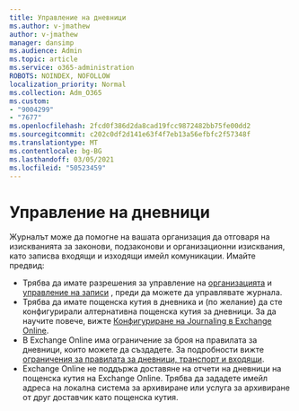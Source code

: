 ```yaml
---
title: Управление на дневници
ms.author: v-jmathew
author: v-jmathew
manager: dansimp
ms.audience: Admin
ms.topic: article
ms.service: o365-administration
ROBOTS: NOINDEX, NOFOLLOW
localization_priority: Normal
ms.collection: Adm_O365
ms.custom:
- "9004299"
- "7677"
ms.openlocfilehash: 2fcd0f386d2da8cad19fcc9872482bb75fe00dd2
ms.sourcegitcommit: c202c0df2d141e63f4f7eb13a56efbfc2f57348f
ms.translationtype: MT
ms.contentlocale: bg-BG
ms.lasthandoff: 03/05/2021
ms.locfileid: "50523459"
---
```

# <a name="manage-journaling"></a>Управление на дневници

Журналът може да помогне на вашата организация да отговаря на изискванията за законови, подзаконови и организационни изисквания, като записва входящи и изходящи имейл комуникации. Имайте предвид:

* Трябва да имате разрешения за управление на [организацията](https://go.microsoft.com/fwlink/?linkid=2115259) и [управление на записи](https://go.microsoft.com/fwlink/?linkid=2115469) , преди да можете да управлявате журнала.
* Трябва да имате пощенска кутия в дневника и (по желание) да сте конфигурирали алтернативна пощенска кутия за дневници. За да научите повече, вижте [Конфигуриране на Journaling в Exchange Online](https://go.microsoft.com/fwlink/?linkid=2115260).
* В Exchange Online има ограничение за броя на правилата за дневници, които можете да създадете. За подробности вижте [ограничения за правилата за дневници, транспорт и входящи](https://go.microsoft.com/fwlink/?linkid=2115261).
* Exchange Online не поддържа доставяне на отчети на дневници на пощенска кутия на Exchange Online. Трябва да зададете имейл адреса на локална система за архивиране или услуга за архивиране от друг доставчик като пощенска кутия.
